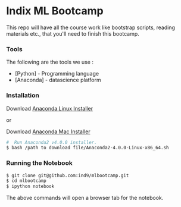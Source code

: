 # Indix ML Bootcamp


This repo will have all the course work like bootstrap scripts, reading materials etc., that you'll need to finish this bootcamp. 

### Tools

The following are the tools we use :

* [Python] - Programming language
* [Anaconda] - datascience platform

### Installation

Download [Anaconda Linux Installer](https://repo.continuum.io/archive/Anaconda2-4.2.0-Linux-x86.sh)

or 

Download [Anaconda Mac Installer](https://repo.continuum.io/archive/Anaconda2-4.2.0-MacOSX-x86_64.sh)



```sh
#  Run Anaconda2 v4.0.0 installer.
$ bash /path to download file/Anaconda2-4.0.0-Linux-x86_64.sh
```

### Running the Notebook

```sh
$ git clone git@github.com:ind9/mlbootcamp.git
$ cd mlbootcamp
$ ipython notebook
```
The above commands will open a browser tab for the notebook.
